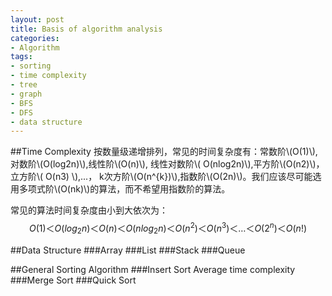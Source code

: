 ```yaml
---
layout: post
title: Basis of algorithm analysis
categories:
- Algorithm
tags:
- sorting
- time complexity
- tree
- graph
- BFS
- DFS
- data structure
---
```


##Time Complexity
按数量级递增排列，常见的时间复杂度有：常数阶\\(O(1)\\),对数阶\\(O(log2n)\\),线性阶\\(O(n)\\), 线性对数阶\\( O(nlog2n)\\),平方阶\\(O(n2)\\)，立方阶\\( O(n3) \\),...， k次方阶\\(O(n^{k})\\),指数阶\\(O(2n)\\)。我们应该尽可能选用多项式阶\\(O(nk)\\)的算法，而不希望用指数阶的算法。 

常见的算法时间复杂度由小到大依次为：
$$Ο(1)＜Ο(log_2n)＜Ο(n)＜Ο(nlog_2n)＜Ο(n^2)＜Ο(n^3)＜…＜Ο(2^n)＜Ο(n!)$$

##Data Structure
###Array
###List
###Stack
###Queue

##General Sorting Algorithm
###Insert Sort
Average time complexity
###Merge Sort
###Quick Sort
